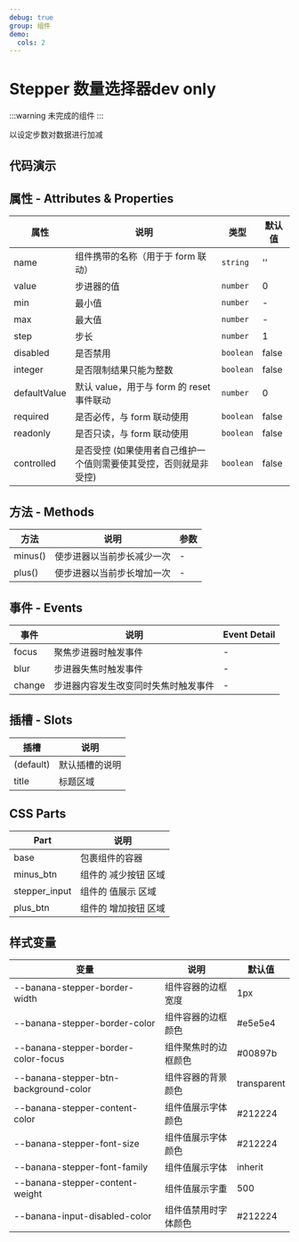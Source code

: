 ```yaml
---
debug: true
group: 组件
demo:
  cols: 2
---
```


# Stepper 数量选择器<Badge type="warning">dev only</Badge>

:::warning
未完成的组件
:::

以设定步数对数据进行加减

## 代码演示

<code src="./demos/basicUsage.tsx"></code>
<code src="./demos/inputRange.tsx"></code>
<code src="./demos/setStepLen.tsx"></code>
<code src="./demos/stepChange.tsx"></code>

## 属性 - Attributes & Properties

| 属性         | 说明                                                              | 类型      | 默认值 |
| ------------ | ----------------------------------------------------------------- | --------- | ------ |
| name         | 组件携带的名称（用于于 form 联动）                                | `string`  | ''     |
| value        | 步进器的值                                                        | `number`  | 0      |
| min          | 最小值                                                            | `number`  | -      |
| max          | 最大值                                                            | `number`  | -      |
| step         | 步长                                                              | `number`  | 1      |
| disabled     | 是否禁用                                                          | `boolean` | false  |
| integer      | 是否限制结果只能为整数                                            | `boolean` | false  |
| defaultValue | 默认 value，用于与 form 的 reset 事件联动                         | `number`  | 0      |
| required     | 是否必传，与 form 联动使用                                        | `boolean` | false  |
| readonly     | 是否只读，与 form 联动使用                                        | `boolean` | false  |
| controlled   | 是否受控 (如果使用者自己维护一个值则需要使其受控，否则就是非受控) | `boolean` | false  |

## 方法 - Methods

| 方法    | 说明                       | 参数 |
| ------- | -------------------------- | ---- |
| minus() | 使步进器以当前步长减少一次 | -    |
| plus()  | 使步进器以当前步长增加一次 | -    |

## 事件 - Events

| 事件   | 说明                                 | Event Detail |
| ------ | ------------------------------------ | ------------ |
| focus  | 聚焦步进器时触发事件                 | -            |
| blur   | 步进器失焦时触发事件                 | -            |
| change | 步进器内容发生改变同时失焦时触发事件 | -            |

## 插槽 - Slots

| 插槽      | 说明           |
| --------- | -------------- |
| (default) | 默认插槽的说明 |
| title     | 标题区域       |

## CSS Parts

| Part          | 说明                 |
| ------------- | -------------------- |
| base          | 包裹组件的容器       |
| minus_btn     | 组件的 减少按钮 区域 |
| stepper_input | 组件的 值展示 区域   |
| plus_btn      | 组件的 增加按钮 区域 |

## 样式变量

| 变量                                  | 说明                 | 默认值      |
| ------------------------------------- | -------------------- | ----------- |
| --banana-stepper-border-width         | 组件容器的边框宽度   | 1px         |
| --banana-stepper-border-color         | 组件容器的边框颜色   | #e5e5e4     |
| --banana-stepper-border-color-focus   | 组件聚焦时的边框颜色 | #00897b     |
| --banana-stepper-btn-background-color | 组件容器的背景颜色   | transparent |
| --banana-stepper-content-color        | 组件值展示字体颜色   | #212224     |
| --banana-stepper-font-size            | 组件值展示字体颜色   | #212224     |
| --banana-stepper-font-family          | 组件值展示字体       | inherit     |
| --banana-stepper-content-weight       | 组件值展示字重       | 500         |
| --banana-input-disabled-color         | 组件值禁用时字体颜色 | #212224     |
